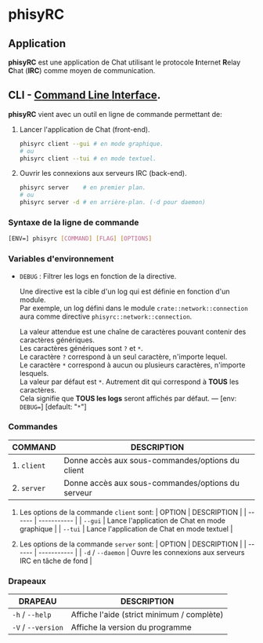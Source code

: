 # phisyRC

## Application

**phisyRC** est une application de Chat utilisant le protocole
**I**nternet **R**elay **C**hat (**IRC**) comme moyen de communication.

## CLI - [**C**ommand **L**ine **I**nterface](./cli/README.md).

**phisyRC** vient avec un outil en ligne de commande permettant de:

1. Lancer l'application de Chat (front-end).

    ```sh
    phisyrc client --gui # en mode graphique.
    # ou
    phisyrc client --tui # en mode textuel.
    ```

2. Ouvrir les connexions aux serveurs IRC (back-end).
    ```sh
    phisyrc server    # en premier plan.
    # ou
    phisyrc server -d # en arrière-plan. (-d pour daemon)
    ```

### Syntaxe de la ligne de commande

```sh
[ENV=] phisyrc [COMMAND] [FLAG] [OPTIONS]
```

### Variables d'environnement

-   `DEBUG` : Filtrer les logs en fonction de la directive.

    Une directive est la cible d'un log qui est définie en fonction d'un
    module.\
    Par exemple, un log défini dans le module `crate::network::connection` aura
    comme directive `phisyrc::network::connection`.

    La valeur attendue est une chaîne de caractères pouvant contenir des
    caractères génériques.\
    Les caractères génériques sont `?` et `*`.\
    Le caractère `?` correspond à un seul caractère, n'importe lequel.\
    Le caractère `*` correspond à aucun ou plusieurs caractères,
    n'importe lesquels.\
    La valeur par défaut est `*`. Autrement dit qui correspond à **TOUS** les caractères.\
    Cela signifie que **TOUS les logs** seront affichés par défaut. —
    [env: `DEBUG=`] [default: "`*`"]

### Commandes

| COMMAND     | DESCRIPTION                                       |
| ----------- | ------------------------------------------------- |
| 1. `client` | Donne accès aux sous-commandes/options du client  |
| 2. `server` | Donne accès aux sous-commandes/options du serveur |

1. Les options de la commande `client` sont:
   | OPTION | DESCRIPTION |
   | ------ | ----------- |
   | `--gui` | Lance l'application de Chat en mode graphique |
   | `--tui` | Lance l'application de Chat en mode textuel |

2. Les options de la commande `server` sont:
   | OPTION | DESCRIPTION |
   | ------ | ----------- |
   | `-d` / `--daemon` | Ouvre les connexions aux serveurs IRC en tâche de fond |

### Drapeaux

| DRAPEAU            | DESCRIPTION                                |
| ------------------ | ------------------------------------------ |
| `-h` / `--help`    | Affiche l'aide (strict minimum / complète) |
| `-V` / `--version` | Affiche la version du programme            |
